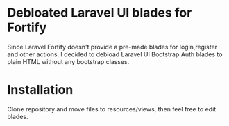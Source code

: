 # Debloated Laravel UI blades for Fortify

Since Laravel Fortify doesn't provide a pre-made blades for login,register and other actions. I decided to debload Laravel UI Bootstrap Auth blades to plain HTML without any bootstrap classes.

# Installation
Clone repository and move files to resources/views, then feel free to edit blades.
